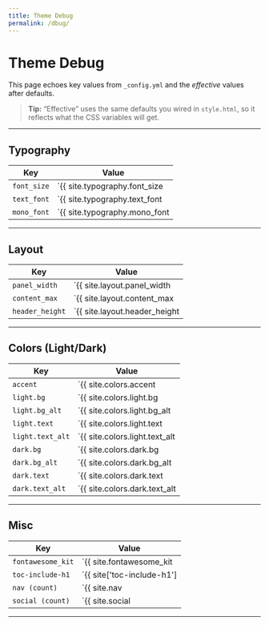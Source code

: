 ```yaml
---
title: Theme Debug
permalink: /dbug/
---
```


# Theme Debug

This page echoes key values from `_config.yml` and the *effective* values after defaults.

> **Tip:** “Effective” uses the same defaults you wired in `style.html`, so it reflects what the CSS variables will get.

---

## Typography

| Key        |  Value |
|------------|------------|
| `font_size`|  `{{ site.typography.font_size | default: "16px" }}` |
| `text_font`|  `{{ site.typography.text_font  | default: "'Calibri', Tahoma, Geneva, Verdana, sans-serif" }}`
| `mono_font`|  `{{ site.typography.mono_font  | default: "Consolas, 'Courier New', Courier, monospace" }}` |

---

## Layout

| Key             |  Value |
|-----------------|------------|
| `panel_width`   |  `{{ site.layout.panel_width   | default: "13em" }}` |
| `content_max`   |  `{{ site.layout.content_max   | default: "66.67em" }}` |
| `header_height` |  `{{ site.layout.header_height | default: "3em" }}` |

---

## Colors (Light/Dark)

| Key                         | Value |
|-----------------------------|-----------|
| `accent`                    |`{{ site.colors.accent         | default: "#0078d7" }}` |
| `light.bg`                  |`{{ site.colors.light.bg       | default: "#ffffff" }}` |
| `light.bg_alt`              |`{{ site.colors.light.bg_alt   | default: "#f3f3f3" }}` |
| `light.text`                |`{{ site.colors.light.text     | default: "#000000" }}` |
| `light.text_alt`            |`{{ site.colors.light.text_alt | default: "#555555" }}` |
| `dark.bg`                   |`{{ site.colors.dark.bg        | default: "#1d1d1d" }}` |
| `dark.bg_alt`               |`{{ site.colors.dark.bg_alt    | default: "#2a2a2a" }}` |
| `dark.text`                 |`{{ site.colors.dark.text      | default: "#ffffff" }}` |
| `dark.text_alt`             |`{{ site.colors.dark.text_alt  | default: "#aaaaaa" }}` |

---

## Misc

| Key                 | Value |
|---------------------|-------|
| `fontawesome_kit`   | `{{ site.fontawesome_kit | inspect }}` |
| `toc-include-h1`    | `{{ site['toc-include-h1'] | inspect }}` |
| `nav (count)`       | `{{ site.nav | size }}` |
| `social (count)`    | `{{ site.social | size }}` |

---

